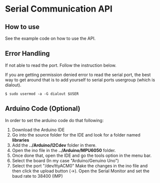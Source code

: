 # Serial Communication API

## How to use
See the example code on how to use the API.

## Error Handling
If not able to read the port. Follow the instruction below.

If you are getting permission denied error to read the serial port, the best way to get around that is to add yourself to serial ports usergroup (which is dialout).
```
$ sudo usermod -a -G dialout $USER
```

## Arduino Code (Optional)
In order to set the arduino code do that following:

1. Download the Arduino IDE
2. Go into the source folder for the IDE and look for a folder named **libraries**
3. Add the **../Arduino/I2Cdev** folder in there.
4. Open the ino file in the **../Arduino/MPU6050** folder.
5. Once done that, open the IDE and go the tools option in the menu bar.
6. Select the board (In my case "Arduino/Genuino Uno")
7. Select the port "/dev/ttyACM0"
Make the changes in the ino file and then click the upload button (->).
Open the Serial Monitor and set the baud rate to 38400 (IMP)